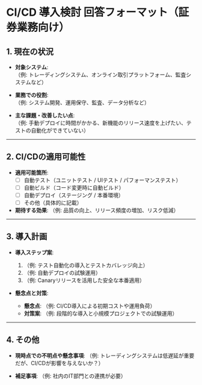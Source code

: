 # CI/CD 導入検討 回答フォーマット（証券業務向け）

## **1. 現在の状況**
- **対象システム**:  
  （例: トレーディングシステム、オンライン取引プラットフォーム、監査システムなど）

- **業務での役割**:  
  （例: システム開発、運用保守、監査、データ分析など）

- **主な課題・改善したい点**:  
  （例: 手動デプロイに時間がかかる、新機能のリリース速度を上げたい、テストの自動化ができていない）

---

## **2. CI/CDの適用可能性**
- **適用可能箇所**:
  - [ ] 自動テスト（ユニットテスト / UIテスト / パフォーマンステスト）
  - [ ] 自動ビルド（コード変更時に自動ビルド）
  - [ ] 自動デプロイ（ステージング / 本番環境）
  - [ ] その他（具体的に記載）

- **期待する効果**:
  （例: 品質の向上、リリース頻度の増加、リスク低減）

---

## **3. 導入計画**
- **導入ステップ案**:
  1. （例: テスト自動化の導入とテストカバレッジ向上）
  2. （例: 自動デプロイの試験運用）
  3. （例: Canaryリリースを活用した安全な本番適用）

- **懸念点と対策**:
  - **懸念点**: （例: CI/CD導入による初期コストや運用負荷）
  - **対策案**: （例: 段階的な導入と小規模プロジェクトでの試験運用）

---

## **4. その他**
- **現時点での不明点や懸念事項**:
  （例: トレーディングシステムは低遅延が重要だが、CI/CDが影響を与えないか？）

- **補足事項**:
  （例: 社内のIT部門との連携が必要）
